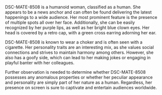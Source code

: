 DSC-MATE-8508 is a humanoid woman, classified as a human. She appears to be a news anchor and can often be found delivering the latest happenings to a wide audience. Her most prominent feature is the presence of multiple spots all over her face. Additionally, she can be easily recognized by her purple lips, as well as her bright blue clown eyes. Her head is covered by a retro cap, with a green cross earring adorning her ear.

DSC-MATE-8508 is known to wear a choker and is often seen with a cigarette. Her personality traits are an interesting mix, as she values social connections and strives to maintain harmony among others. However, she also has a goofy side, which can lead to her making jokes or engaging in playful banter with her colleagues.

Further observation is needed to determine whether DSC-MATE-8508 possesses any anomalous properties or whether her peculiar appearance and personality are simply part of her nature as a human. Regardless, her presence on screen is sure to captivate and entertain audiences worldwide.